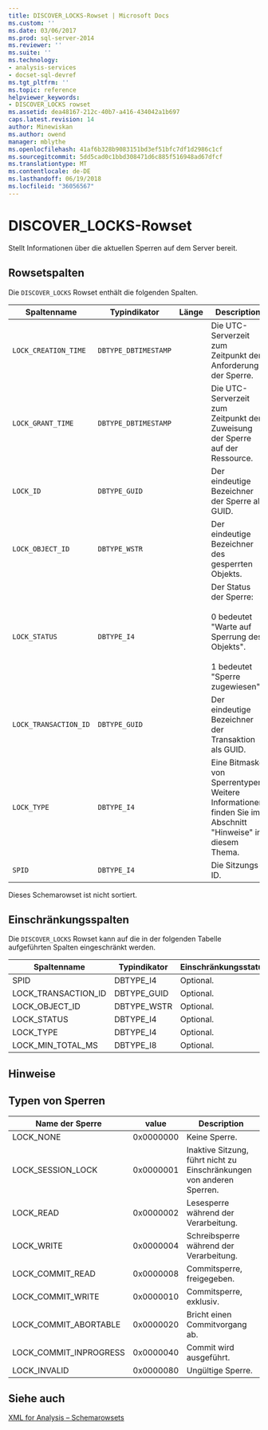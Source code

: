 ```yaml
---
title: DISCOVER_LOCKS-Rowset | Microsoft Docs
ms.custom: ''
ms.date: 03/06/2017
ms.prod: sql-server-2014
ms.reviewer: ''
ms.suite: ''
ms.technology:
- analysis-services
- docset-sql-devref
ms.tgt_pltfrm: ''
ms.topic: reference
helpviewer_keywords:
- DISCOVER_LOCKS rowset
ms.assetid: dea48167-212c-40b7-a416-434042a1b697
caps.latest.revision: 14
author: Minewiskan
ms.author: owend
manager: mblythe
ms.openlocfilehash: 41af6b328b9083151bd3ef51bfc7df1d2986c1cf
ms.sourcegitcommit: 5dd5cad0c1bbd308471d6c885f516948ad67dfcf
ms.translationtype: MT
ms.contentlocale: de-DE
ms.lasthandoff: 06/19/2018
ms.locfileid: "36056567"
---
```

# <a name="discoverlocks-rowset"></a>DISCOVER_LOCKS-Rowset
  Stellt Informationen über die aktuellen Sperren auf dem Server bereit.  
  
## <a name="rowset-columns"></a>Rowsetspalten  
 Die `DISCOVER_LOCKS` Rowset enthält die folgenden Spalten.  
  
|Spaltenname|Typindikator|Länge|Description|  
|-----------------|--------------------|------------|-----------------|  
|`LOCK_CREATION_TIME`|`DBTYPE_DBTIMESTAMP`||Die UTC-Serverzeit zum Zeitpunkt der Anforderung der Sperre.|  
|`LOCK_GRANT_TIME`|`DBTYPE_DBTIMESTAMP`||Die UTC-Serverzeit zum Zeitpunkt der Zuweisung der Sperre auf der Ressource.|  
|`LOCK_ID`|`DBTYPE_GUID`||Der eindeutige Bezeichner der Sperre als GUID.|  
|`LOCK_OBJECT_ID`|`DBTYPE_WSTR`||Der eindeutige Bezeichner des gesperrten Objekts.|  
|`LOCK_STATUS`|`DBTYPE_I4`||Der Status der Sperre:<br /><br /> 0 bedeutet "Warte auf Sperrung des Objekts".<br /><br /> 1 bedeutet "Sperre zugewiesen".|  
|`LOCK_TRANSACTION_ID`|`DBTYPE_GUID`||Der eindeutige Bezeichner der Transaktion als GUID.|  
|`LOCK_TYPE`|`DBTYPE_I4`||Eine Bitmaske von Sperrentypen. Weitere Informationen finden Sie im Abschnitt "Hinweise" in diesem Thema.|  
|`SPID`|`DBTYPE_I4`||Die Sitzungs-ID.|  
  
 Dieses Schemarowset ist nicht sortiert.  
  
## <a name="restriction-columns"></a>Einschränkungsspalten  
 Die `DISCOVER_LOCKS` Rowset kann auf die in der folgenden Tabelle aufgeführten Spalten eingeschränkt werden.  
  
|Spaltenname|Typindikator|Einschränkungsstatus|  
|-----------------|--------------------|-----------------------|  
|SPID|DBTYPE_I4|Optional.|  
|LOCK_TRANSACTION_ID|DBTYPE_GUID|Optional.|  
|LOCK_OBJECT_ID|DBTYPE_WSTR|Optional.|  
|LOCK_STATUS|DBTYPE_I4|Optional.|  
|LOCK_TYPE|DBTYPE_I4|Optional.|  
|LOCK_MIN_TOTAL_MS|DBTYPE_I8|Optional.|  
  
## <a name="remarks"></a>Hinweise  
  
## <a name="lock-types"></a>Typen von Sperren  
  
|Name der Sperre|value|Description|  
|---------------|-----------|-----------------|  
|LOCK_NONE|0x0000000|Keine Sperre.|  
|LOCK_SESSION_LOCK|0x0000001|Inaktive Sitzung, führt nicht zu Einschränkungen von anderen Sperren.|  
|LOCK_READ|0x0000002|Lesesperre während der Verarbeitung.|  
|LOCK_WRITE|0x0000004|Schreibsperre während der Verarbeitung.|  
|LOCK_COMMIT_READ|0x0000008|Commitsperre, freigegeben.|  
|LOCK_COMMIT_WRITE|0x0000010|Commitsperre, exklusiv.|  
|LOCK_COMMIT_ABORTABLE|0x0000020|Bricht einen Commitvorgang ab.|  
|LOCK_COMMIT_INPROGRESS|0x0000040|Commit wird ausgeführt.|  
|LOCK_INVALID|0x0000080|Ungültige Sperre.|  
  
## <a name="see-also"></a>Siehe auch  
 [XML for Analysis – Schemarowsets](xml-for-analysis-schema-rowsets.md)  
  
  